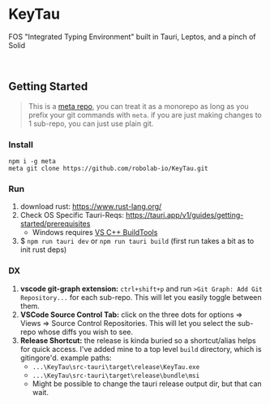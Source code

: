 # KeyTau
FOS "Integrated Typing Environment" built in Tauri, Leptos, and a pinch of Solid

<br/>

## Getting Started

> This is a [meta repo](https://github.com/mateodelnorte/meta), you can treat it as a monorepo as long as you prefix your git commands with `meta`. if you are just making changes to 1 sub-repo, you can just use plain git.

### Install
```
npm i -g meta
meta git clone https://github.com/robolab-io/KeyTau.git
```


### Run
1. download rust: https://www.rust-lang.org/
2. Check OS Specific Tauri-Reqs: https://tauri.app/v1/guides/getting-started/prerequisites 
    - Windows requires [VS C++ BuildTools](https://visualstudio.microsoft.com/visual-cpp-build-tools/)
3. $ `npm run tauri dev` or `npm run tauri build` (first run takes a bit as to init rust deps)


### DX
1. **vscode git-graph extension:** `ctrl+shift+p` and run `>Git Graph: Add Git Repository...` for each sub-repo. This will let you easily toggle between them.
2. **VSCode Source Control Tab:** click on the three dots for options => Views => Source Control Repositories. This will let you select the sub-repo whose diffs you wish to see.
3. **Release Shortcut:** the release is kinda buried so a shortcut/alias helps for quick access. I've added mine to a top level `build` directory, which is gitingore'd. example paths:
   - `...\KeyTau\src-tauri\target\release\KeyTau.exe`
   - `...\KeyTau\src-tauri\target\release\bundle\msi`
   - Might be possible to change the tauri release output dir, but that can wait.